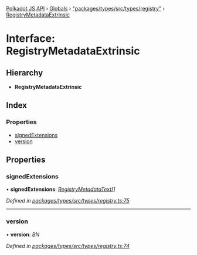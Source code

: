 [Polkadot JS API](../README.md) › [Globals](../globals.md) › ["packages/types/src/types/registry"](../modules/_packages_types_src_types_registry_.md) › [RegistryMetadataExtrinsic](_packages_types_src_types_registry_.registrymetadataextrinsic.md)

# Interface: RegistryMetadataExtrinsic

## Hierarchy

* **RegistryMetadataExtrinsic**

## Index

### Properties

* [signedExtensions](_packages_types_src_types_registry_.registrymetadataextrinsic.md#signedextensions)
* [version](_packages_types_src_types_registry_.registrymetadataextrinsic.md#version)

## Properties

###  signedExtensions

• **signedExtensions**: *[RegistryMetadataText](_packages_types_src_types_registry_.registrymetadatatext.md)[]*

*Defined in [packages/types/src/types/registry.ts:75](https://github.com/polkadot-js/api/blob/c2705bdfda/packages/types/src/types/registry.ts#L75)*

___

###  version

• **version**: *BN*

*Defined in [packages/types/src/types/registry.ts:74](https://github.com/polkadot-js/api/blob/c2705bdfda/packages/types/src/types/registry.ts#L74)*
